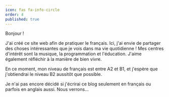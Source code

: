```yaml
---
icon: fas fa-info-circle
order: 4
published: true
---
```


<!-- > Add Markdown syntax content to file `_tabs/about.md`{: .filepath } and it will show up on this page.
{: .prompt-tip } -->

Bonjour !

J'ai créé ce site web afin de pratiquer le français. Ici, j'ai envie de partager des choses intéressantes que je vois dans ma vie quotidienne ! Mes centres d'intérêt sont la musique, la programmation et l'éducation. J'aime également réfléchir à la manière de bien vivre.

En ce moment, mon niveau de français est entre A2 et B1, et j'espère que j'obtiendrai le niveau B2 aussitôt que possible.

Je n'ai pas encore décidé si j'écrirai ce blog seulement en français ou parfois en anglais aussi. Nous verrons...
